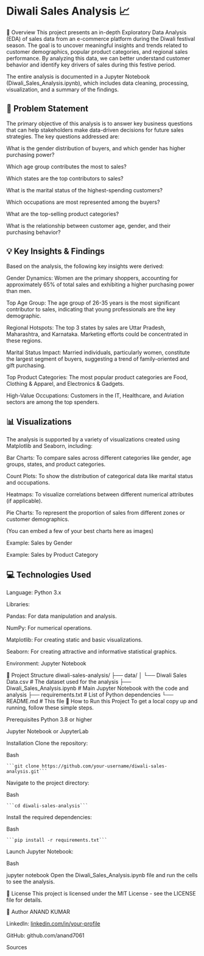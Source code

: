 # Diwali Sales Analysis 📈
📝 Overview
This project presents an in-depth Exploratory Data Analysis (EDA) of sales data from an e-commerce platform during the Diwali festival season. The goal is to uncover meaningful insights and trends related to customer demographics, popular product categories, and regional sales performance. By analyzing this data, we can better understand customer behavior and identify key drivers of sales during this festive period.

The entire analysis is documented in a Jupyter Notebook (Diwali_Sales_Analysis.ipynb), which includes data cleaning, processing, visualization, and a summary of the findings.

## 🎯 Problem Statement
The primary objective of this analysis is to answer key business questions that can help stakeholders make data-driven decisions for future sales strategies. The key questions addressed are:

What is the gender distribution of buyers, and which gender has higher purchasing power?

Which age group contributes the most to sales?

Which states are the top contributors to sales?

What is the marital status of the highest-spending customers?

Which occupations are most represented among the buyers?

What are the top-selling product categories?

What is the relationship between customer age, gender, and their purchasing behavior?

## 💡 Key Insights & Findings
Based on the analysis, the following key insights were derived:

Gender Dynamics: Women are the primary shoppers, accounting for approximately 65% of total sales and exhibiting a higher purchasing power than men.

Top Age Group: The age group of 26-35 years is the most significant contributor to sales, indicating that young professionals are the key demographic.

Regional Hotspots: The top 3 states by sales are Uttar Pradesh, Maharashtra, and Karnataka. Marketing efforts could be concentrated in these regions.

Marital Status Impact: Married individuals, particularly women, constitute the largest segment of buyers, suggesting a trend of family-oriented and gift purchasing.

Top Product Categories: The most popular product categories are Food, Clothing & Apparel, and Electronics & Gadgets.

High-Value Occupations: Customers in the IT, Healthcare, and Aviation sectors are among the top spenders.

## 📊 Visualizations
The analysis is supported by a variety of visualizations created using Matplotlib and Seaborn, including:

Bar Charts: To compare sales across different categories like gender, age groups, states, and product categories.

Count Plots: To show the distribution of categorical data like marital status and occupations.

Heatmaps: To visualize correlations between different numerical attributes (if applicable).

Pie Charts: To represent the proportion of sales from different zones or customer demographics.

(You can embed a few of your best charts here as images)

Example: Sales by Gender

Example: Sales by Product Category

## 💻 Technologies Used
Language: Python 3.x

Libraries:

Pandas: For data manipulation and analysis.

NumPy: For numerical operations.

Matplotlib: For creating static and basic visualizations.

Seaborn: For creating attractive and informative statistical graphics.

Environment: Jupyter Notebook

📁 Project Structure
    diwali-sales-analysis/
    ├── data/
    │   └── Diwali Sales Data.csv     # The dataset used for the analysis
    ├── Diwali_Sales_Analysis.ipynb   # Main Jupyter Notebook with the code and analysis
    ├── requirements.txt              # List of Python dependencies
    └── README.md                     # This file
🚀 How to Run this Project
To get a local copy up and running, follow these simple steps.

Prerequisites
Python 3.8 or higher

Jupyter Notebook or JupyterLab

Installation
Clone the repository:

  Bash
  
    ```git clone https://github.com/your-username/diwali-sales-analysis.git```
  Navigate to the project directory:

  Bash
    
    ```cd diwali-sales-analysis```
  Install the required dependencies:

  Bash
  
    ```pip install -r requirements.txt```
  Launch Jupyter Notebook:

Bash

jupyter notebook
Open the Diwali_Sales_Analysis.ipynb file and run the cells to see the analysis.

📄 License
This project is licensed under the MIT License - see the LICENSE file for details.

👤 Author
ANAND KUMAR

LinkedIn: [linkedin.com/in/your-profile](https://www.linkedin.com/in/anand-kumar-724472255/)

GitHub: github.com/anand7061


Sources







